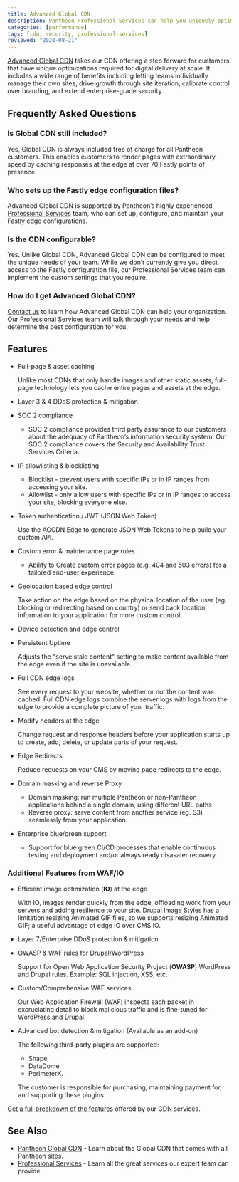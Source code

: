 ```yaml
---
title: Advanced Global CDN
description: Pantheon Professional Services can help you uniquely optimize our Global CDN
categories: [performance]
tags: [cdn, security, professional-services]
reviewed: "2020-08-21"
---
```


[Advanced Global CDN](https://pantheon.io/product/advanced-global-cdn) takes our CDN offering a step forward for customers that have unique optimizations required for digital delivery at scale. It includes a wide range of benefits including letting teams individually manage their own sites, drive growth through site iteration, calibrate control over branding, and extend enterprise-grade security.

## Frequently Asked Questions

### Is Global CDN still included?

Yes, Global CDN is always included free of charge for all Pantheon customers. This enables customers  to render pages with extraordinary speed by caching responses at the edge at over 70 Fastly points of presence.

### Who sets up the Fastly edge configuration files?

Advanced Global CDN is supported by Pantheon’s highly experienced [Professional Services](/professional-services) team, who can set up, configure, and maintain your Fastly edge configurations.

### Is the CDN configurable?

Yes. Unlike Global CDN, Advanced Global CDN can be configured to meet the unique needs of your team. While we don’t currently give you direct access to the Fastly configuration file, our Professional Services team can implement the custom settings that you require.

### How do I get Advanced Global CDN?

[Contact us](https://pantheon.io/contact?docs) to learn how Advanced Global CDN can help your organization. Our Professional Services team will talk through your needs and help determine the best configuration for you.

## Features

- Full-page & asset caching

  Unlike most CDNs that only handle images and other static assets, full-page technology lets you cache entire pages and assets at the edge.
- Layer 3 & 4 DDoS protection & mitigation
- SOC 2 compliance
  - SOC 2 compliance provides third party assurance to our customers about the adequacy of Pantheon’s information security system. Our SOC 2 compliance covers the Security and Availability Trust Services Criteria.
- IP allowlisting & blocklisting
  - Blocklist - prevent users with specific IPs or in IP ranges from accessing your site.
  - Allowlist - only allow users with specific IPs or in IP ranges to access your site, blocking everyone else.
- Token authentication / JWT (JSON Web Token)

  Use the AGCDN Edge to generate JSON Web Tokens<Popover title="JSON Web Tokens" content="A JSON Web Tokens is an Internet standard for creating compact, encrypted JSON-based access tokens that assert some number of claims, such as 'logged in as admin'." /> to help build your custom API.
- Custom error & maintenance page rules
  - Ability to Create custom error pages (e.g. 404 and 503 errors) for a tailored end-user experience.
- Geolocation based edge control

  Take action on the edge based on the physical location of the user (eg. blocking or redirecting based on country) or send back location information to your application for more custom control.
- Device detection and edge control
- Persistent Uptime

  Adjusts the "serve stale content" setting to make content available from the edge even if the site is unavailable.
- Full CDN edge logs

  See every request to your website, whether or not the content was cached. Full CDN edge logs combine the server logs with logs from the edge to provide a complete picture of your traffic.
- Modify headers at the edge

  Change request and response headers before your application starts up to create, add, delete, or update parts of your request.
- Edge Redirects

  Reduce requests on your CMS by moving page redirects to the edge.
- Domain masking and reverse Proxy
  - Domain masking: run multiple Pantheon or non-Pantheon applications behind a single domain, using different URL paths
  - Reverse proxy: serve content from another service (eg. S3) seamlessly from your application.
- Enterprise blue/green support
  - Support for blue green CI/CD processes that enable continuous testing and deployment and/or always ready disasater recovery.

### Additional Features from WAF/IO

- Efficient image optimization (**IO**) at the edge
  
  With IO, images render quickly from the edge, offloading work from your servers and adding resilience to your site. Drupal Image Styles has a limitation resizing Animated GIF files, so we supports resizing Animated GIF; a useful advantage of edge IO over CMS IO.

- Layer 7/Enterprise DDoS protection & mitigation
- OWASP & WAF rules for Drupal/WordPress

  Support for Open Web Application Security Project (**OWASP**) WordPress and Drupal rules. Example: SQL injection, XSS, etc.

- Custom/Comprehensive WAF services

  Our Web Application Firewall (WAF) inspects each packet in excruciating detail to block malicious traffic and is fine-tuned for WordPress and Drupal.

- Advanced bot detection & mitigation (Available as an add-on)

  The following third-party plugins are supported:
  
  - Shape
  - DataDome
  - PerimeterX.

  The customer is responsible for purchasing, maintaining payment for, and supporting these plugins.

[Get a full breakdown of the features](https://pantheon.io/product/advanced-global-cdn#pricing-matrix-wrapper) offered by our CDN services.

## See Also

- [Pantheon Global CDN](/global-cdn) - Learn about the Global CDN that comes with all Pantheon sites.
- [Professional Services](/professional-services) - Learn all the great services our expert team can provide.
